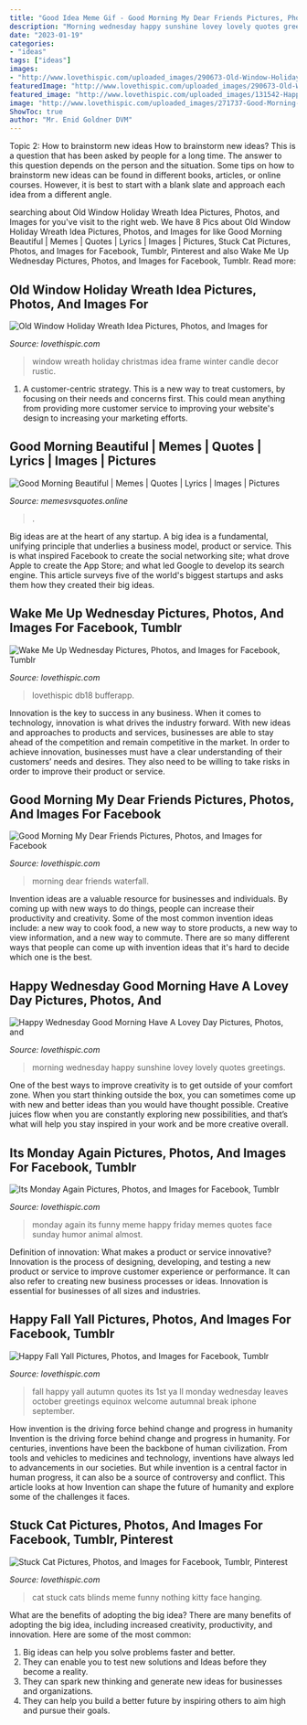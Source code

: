 ```yaml
---
title: "Good Idea Meme Gif - Good Morning My Dear Friends Pictures, Photos, And Images For Facebook"
description: "Morning wednesday happy sunshine lovey lovely quotes greetings"
date: "2023-01-19"
categories:
- "ideas"
tags: ["ideas"]
images:
- "http://www.lovethispic.com/uploaded_images/290673-Old-Window-Holiday-Wreath-Idea.jpg"
featuredImage: "http://www.lovethispic.com/uploaded_images/290673-Old-Window-Holiday-Wreath-Idea.jpg"
featured_image: "http://www.lovethispic.com/uploaded_images/131542-Happy-Fall-Yall.jpg"
image: "http://www.lovethispic.com/uploaded_images/271737-Good-Morning-My-Dear-Friends.jpg"
ShowToc: true
author: "Mr. Enid Goldner DVM"
---
```



Topic 2: How to brainstorm new ideas
How to brainstorm new ideas? This is a question that has been asked by people for a long time. The answer to this question depends on the person and the situation. Some tips on how to brainstorm new ideas can be found in different books, articles, or online courses. However, it is best to start with a blank slate and approach each idea from a different angle.

	

		
searching about Old Window Holiday Wreath Idea Pictures, Photos, and Images for you've visit to the right web. We have 8 Pics about Old Window Holiday Wreath Idea Pictures, Photos, and Images for like Good Morning Beautiful | Memes | Quotes | Lyrics | Images | Pictures, Stuck Cat Pictures, Photos, and Images for Facebook, Tumblr, Pinterest and also Wake Me Up Wednesday Pictures, Photos, and Images for Facebook, Tumblr. Read more:
		
    
## Old Window Holiday Wreath Idea Pictures, Photos, And Images For

<img loading=lazy src="http://www.lovethispic.com/uploaded_images/290673-Old-Window-Holiday-Wreath-Idea.jpg" onerror="this.onerror=null;this.src='https://tse3.mm.bing.net/th?id=OIP.MenVzTMZuk03OmJ_5vTpJAHaLr&amp;pid=15.1';" alt="Old Window Holiday Wreath Idea Pictures, Photos, and Images for">

_Source: lovethispic.com_

>window wreath holiday christmas idea frame winter candle decor rustic. 

	

1. A customer-centric strategy. This is a new way to treat customers, by focusing on their needs and concerns first. This could mean anything from providing more customer service to improving your website's design to increasing your marketing efforts.

    
## Good Morning Beautiful | Memes | Quotes | Lyrics | Images | Pictures

<img loading=lazy src="https://1.bp.blogspot.com/-UhiSy2yNmqI/Xs35IchjcdI/AAAAAAAAC-o/c8lwvAvfoYQC5FUChf8FOoYPuPlgiIY0ACLcBGAsYHQ/w1200-h630-p-k-no-nu/good_morning_beautiful.webp" onerror="this.onerror=null;this.src='https://tse3.mm.bing.net/th?id=OIP.xg_IbCUvoXdlytJACJsHjgHaD4&amp;pid=15.1';" alt="Good Morning Beautiful | Memes | Quotes | Lyrics | Images | Pictures">

_Source: memesvsquotes.online_

>. 

	

Big ideas are at the heart of any startup. A big idea is a fundamental, unifying principle that underlies a business model, product or service. This is what inspired Facebook to create the social networking site; what drove Apple to create the App Store; and what led Google to develop its search engine. This article surveys five of the world's biggest startups and asks them how they created their big ideas.

    
## Wake Me Up Wednesday Pictures, Photos, And Images For Facebook, Tumblr

<img loading=lazy src="https://www.lovethispic.com/uploaded_images/152381-Wake-Me-Up-Wednesday.jpg?2" onerror="this.onerror=null;this.src='https://tse1.mm.bing.net/th?id=OIP.4E4mI3UvNd2T8PrV6ylM8wAAAA&amp;pid=15.1';" alt="Wake Me Up Wednesday Pictures, Photos, and Images for Facebook, Tumblr">

_Source: lovethispic.com_

>lovethispic db18 bufferapp. 

	

Innovation is the key to success in any business. When it comes to technology, innovation is what drives the industry forward. With new ideas and approaches to products and services, businesses are able to stay ahead of the competition and remain competitive in the market. In order to achieve innovation, businesses must have a clear understanding of their customers’ needs and desires. They also need to be willing to take risks in order to improve their product or service.

    
## Good Morning My Dear Friends Pictures, Photos, And Images For Facebook

<img loading=lazy src="http://www.lovethispic.com/uploaded_images/271737-Good-Morning-My-Dear-Friends.jpg" onerror="this.onerror=null;this.src='https://tse4.mm.bing.net/th?id=OIP.UtGV0dexmiq70kIFCEd-0AHaNK&amp;pid=15.1';" alt="Good Morning My Dear Friends Pictures, Photos, and Images for Facebook">

_Source: lovethispic.com_

>morning dear friends waterfall. 

	

Invention ideas are a valuable resource for businesses and individuals. By coming up with new ways to do things, people can increase their productivity and creativity. Some of the most common invention ideas include: a new way to cook food, a new way to store products, a new way to view information, and a new way to commute. There are so many different ways that people can come up with invention ideas that it's hard to decide which one is the best.

    
## Happy Wednesday Good Morning Have A Lovey Day Pictures, Photos, And

<img loading=lazy src="http://www.lovethispic.com/uploaded_images/232466-Happy-Wednesday-Good-Morning-Have-A-Lovey-Day.jpg" onerror="this.onerror=null;this.src='https://tse2.mm.bing.net/th?id=OIP._QD1UsG3Kg_k-mZhZ_7C0AHaIT&amp;pid=15.1';" alt="Happy Wednesday Good Morning Have A Lovey Day Pictures, Photos, and">

_Source: lovethispic.com_

>morning wednesday happy sunshine lovey lovely quotes greetings. 

	

One of the best ways to improve creativity is to get outside of your comfort zone. When you start thinking outside the box, you can sometimes come up with new and better ideas than you would have thought possible. Creative juices flow when you are constantly exploring new possibilities, and that’s what will help you stay inspired in your work and be more creative overall.

    
## Its Monday Again Pictures, Photos, And Images For Facebook, Tumblr

<img loading=lazy src="http://www.lovethispic.com/uploaded_images/79310-Its-Monday-Again.jpg" onerror="this.onerror=null;this.src='https://tse3.mm.bing.net/th?id=OIP.jU5PLB0asx4K4zbR93QEGAHaJd&amp;pid=15.1';" alt="Its Monday Again Pictures, Photos, and Images for Facebook, Tumblr">

_Source: lovethispic.com_

>monday again its funny meme happy friday memes quotes face sunday humor animal almost. 

	

Definition of innovation: What makes a product or service innovative?
Innovation is the process of designing, developing, and testing a new product or service to improve customer experience or performance. It can also refer to creating new business processes or ideas. Innovation is essential for businesses of all sizes and industries.

    
## Happy Fall Yall Pictures, Photos, And Images For Facebook, Tumblr

<img loading=lazy src="http://www.lovethispic.com/uploaded_images/131542-Happy-Fall-Yall.jpg" onerror="this.onerror=null;this.src='https://tse1.mm.bing.net/th?id=OIP.JLlYPdQAWOJgmI4ylMfTawHaKC&amp;pid=15.1';" alt="Happy Fall Yall Pictures, Photos, and Images for Facebook, Tumblr">

_Source: lovethispic.com_

>fall happy yall autumn quotes its 1st ya ll monday wednesday leaves october greetings equinox welcome autumnal break iphone september. 

	

How invention is the driving force behind change and progress in humanity
Invention is the driving force behind change and progress in humanity. For centuries, inventions have been the backbone of human civilization. From tools and vehicles to medicines and technology, inventions have always led to advancements in our societies. But while invention is a central factor in human progress, it can also be a source of controversy and conflict. This article looks at how Invention can shape the future of humanity and explore some of the challenges it faces.

    
## Stuck Cat Pictures, Photos, And Images For Facebook, Tumblr, Pinterest

<img loading=lazy src="http://www.lovethispic.com/uploaded_images/64713-Stuck-Cat.jpg" onerror="this.onerror=null;this.src='https://tse3.mm.bing.net/th?id=OIP.4mo_uhGoTcsDZ2_QygOwMQHaJ4&amp;pid=15.1';" alt="Stuck Cat Pictures, Photos, and Images for Facebook, Tumblr, Pinterest">

_Source: lovethispic.com_

>cat stuck cats blinds meme funny nothing kitty face hanging. 

	

What are the benefits of adopting the big idea?
There are many benefits of adopting the big idea, including increased creativity, productivity, and innovation. Here are some of the most common: 
1. Big ideas can help you solve problems faster and better.
2. They can enable you to test new solutions and Ideas before they become a reality. 
3. They can spark new thinking and generate new ideas for businesses and organizations. 
4. They can help you build a better future by inspiring others to aim high and pursue their goals.

